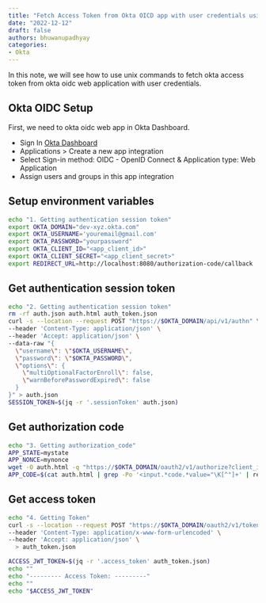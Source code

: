 ```yaml
---
title: "Fetch Access Token from Okta OICD app with user credentials using unix commands"
date: "2022-12-12"
draft: false
authors: bhuwanupadhyay
categories:
- Okta
---
```


In this note, we will see how to use unix commands to fetch okta access token from okta oidc web application with user credentials.

<!--more-->

## Okta OIDC Setup

First, we need to okta oidc web app in Okta Dashboard.

- Sign In  [Okta Dashboard](https://developer.okta.com/login/)
- Applications > Create a new app integration
- Select Sign-in method: OIDC - OpenID Connect & Application type: Web Application
- Assign users and groups in this app integration

## Setup environment variables

```bash
echo "1. Getting authentication session token"
export OKTA_DOMAIN="dev-xyz.okta.com"
export OKTA_USERNAME='youremail@gmail.com'
export OKTA_PASSWORD="yourpassword"
export OKTA_CLIENT_ID="<app_client_id>"
export OKTA_CLIENT_SECRET="<app_client_secret>"
export REDIRECT_URL=http://localhost:8080/authorization-code/callback

```


## Get authentication session token

```bash
echo "2. Getting authentication session token"
rm -rf auth.json auth.html auth_token.json
curl -s --location --request POST "https://$OKTA_DOMAIN/api/v1/authn" \
--header 'Content-Type: application/json' \
--header 'Accept: application/json' \
--data-raw "{
  \"username\": \"$OKTA_USERNAME\",
  \"password\": \"$OKTA_PASSWORD\",
  \"options\": {
    \"multiOptionalFactorEnroll\": false,
    \"warnBeforePasswordExpired\": false
  }
}" > auth.json
SESSION_TOKEN=$(jq -r '.sessionToken' auth.json)
```

## Get authorization code

```bash
echo "3. Getting authorization_code"
APP_STATE=mystate
APP_NONCE=mynonce
wget -O auth.html -q "https://$OKTA_DOMAIN/oauth2/v1/authorize?client_id=$OKTA_CLIENT_ID&response_type=code&response_mode=form_post&sessionToken=$SESSION_TOKEN&redirect_uri=$REDIRECT_URL&scope=openid+groups&state=$APP_STATE&nonce=$APP_NONCE"
APP_CODE=$(cat auth.html | grep -Po '<input.*code.*value="\K[^"]+' | recode html..ascii)
```

## Get access token

```bash
echo "4. Getting Token"
curl -s --location --request POST "https://$OKTA_DOMAIN/oauth2/v1/token?client_id=$OKTA_CLIENT_ID&client_secret=$OKTA_CLIENT_SECRET&code=$APP_CODE&grant_type=authorization_code&redirect_uri=$REDIRECT_URL" \
--header 'Content-Type: application/x-www-form-urlencoded' \
--header 'Accept: application/json' \
  > auth_token.json

ACCESS_JWT_TOKEN=$(jq -r '.access_token' auth_token.json)
echo ""
echo "--------- Access Token: ---------"
echo ""
echo "$ACCESS_JWT_TOKEN"
```
